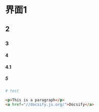 # 界面1

## 2

### 3

#### 4

#### 4.1

##### 5

```makefile
# test
```



```html
<p>This is a paragraph</p>
<a href="//docsify.js.org/">Docsify</a>
```

